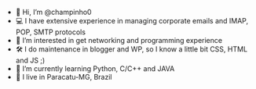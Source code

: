 - 👋 Hi, I’m @champinho0
- 💻 I have extensive experience in managing corporate emails and IMAP, POP, SMTP protocols
- 👀 I’m interested in get networking and programming experience
- 🛠  I do maintenance in blogger and WP, so I know a little bit CSS, HTML and JS ;)
- 🌱 I’m currently learning Python, C/C++ and JAVA
- 🏡 I live in Paracatu-MG, Brazil
<!---
champinho0/champinho0 is a ✨ special ✨ repository because its `README.md` (this file) appears on your GitHub profile.
You can click the Preview link to take a look at your changes.
--->
